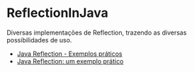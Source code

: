 # ReflectionInJava
Diversas implementações de Reflection, trazendo as diversas possibilidades de uso.
- [Java Reflection - Exemplos práticos](https://www.youtube.com/watch?v=OMig47CjomI&t=2937s&ab_channel=SauloCunhaCampos)
- [Java Reflection: um exemplo prático](http://blog.gabrielamorim.com/java-reflection-um-exemplo-pratico/)
